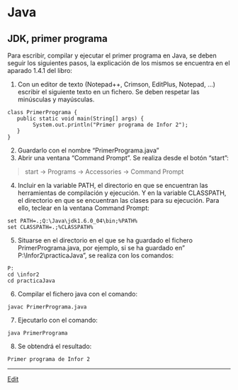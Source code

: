 # Java

## JDK, primer programa
Para escribir, compilar y ejecutar el primer programa en Java, se deben seguir los siguientes pasos, la explicación de los mismos se encuentra en el aparado 1.4.1 del libro:

1. Con un editor de texto (Notepad++, Crimson, EditPlus, Notepad, …) escribir el siguiente texto en un fichero. Se deben respetar las minúsculas y mayúsculas.

  ```
class PrimerPrograma {
     public static void main(String[] args) {
          System.out.println("Primer programa de Infor 2");
     }
}
  ```
2. Guardarlo con el nombre “PrimerPrograma.java”
3. Abrir una ventana “Command Prompt”. Se realiza desde el botón “start”:
  >start -> Programs -> Accessories -> Command Prompt
4. Incluir en la variable PATH, el directorio en que se encuentran las herramientas de compilación y ejecución. Y en la variable CLASSPATH, el directorio en que se encuentran las clases para su ejecución. Para ello, teclear en la ventana Command Prompt:
  ```
set PATH=.;Q:\Java\jdk1.6.0_04\bin;%PATH%
set CLASSPATH=.;%CLASSPATH%
  ```
5. Situarse en el directorio en el que se ha guardado el fichero PrimerPrograma.java, por ejemplo, si se ha guardado en” P:\Infor2\practicaJava”, se realiza con los comandos:

```
P:
cd \infor2
cd practicaJava
```
6. Compilar el fichero java con el comando:

```
javac PrimerPrograma.java
```
7. Ejecutarlo con el comando:

```
java PrimerPrograma
```
8. Se obtendrá el resultado:

```
Primer programa de Infor 2
```
   
---
[Edit](https://github.com/nicolasserrano/CS/edit/master/JDK.md)
<style>
div.container ul, div.container ol {
    padding-left: 1.4em;
}
</style>

